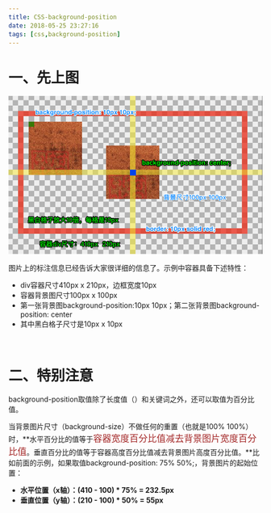 ```yaml
---
title: CSS-background-position
date: 2018-05-25 23:27:16
tags: [css,background-position]
---
```


# 一、先上图

![background-position](CSS-background-position\background-position.png)

图片上的标注信息已经告诉大家很详细的信息了。示例中容器具备下述特性： 

- div容器尺寸410px x 210px，边框宽度10px
- 容器背景图尺寸100px x 100px
- 第一张背景图background-position:10px 10px；第二张背景图background-position: center
- 其中黑白格子尺寸是10px x 10px

<br/>

# 二、特别注意

background-position取值除了长度值（<length>）和关键词之外，还可以取值为百分比值。

当背景图片尺寸（background-size）不做任何的重置（也就是100% 100%）时，**水平百分比的值等于<font color=#A52A2A size=4 >容器宽度百分比值减去背景图片宽度百分比值</font>。垂直百分比的值等于容器高度百分比值减去背景图片高度百分比值。**比如前面的示例，如果取值background-position: 75% 50%;，背景图片的起始位置： 

- **水平位置（x轴）：(410 - 100) * 75% = 232.5px**
- **垂直位置（y轴）：(210 - 100) * 50% = 55px**